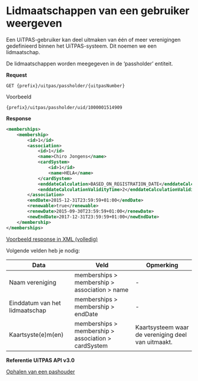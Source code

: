 ---
---

# Lidmaatschappen van een gebruiker weergeven

Een UiTPAS-gebruiker kan deel uitmaken van één of meer verenigingen gedefinieerd binnen het UiTPAS-systeem. Dit noemen we een lidmaatschap.

De lidmaatschappen worden meegegeven in de ‘passholder’ entiteit.

**Request**

```
GET {prefix}/uitpas/passholder/{uitpasNumber}
```

Voorbeeld
```
{prefix}/uitpas/passholder/uid/1000001514909
```

**Response**

~~~ xml
<memberships>
    <membership>
        <id>1</id>
        <association>
            <id>1</id>
            <name>Chiro Jongens</name>
            <cardSystem>
                <id>1</id>
                <name>HELA</name>
            </cardSystem>
            <enddateCalculation>BASED_ON_REGISTRATION_DATE</enddateCalculation>
            <enddateCalculationValidityTime>2</enddateCalculationValidityTime>
        </association>
        <endDate>2015-12-31T23:59:59+01:00</endDate>
        <renewable>true</renewable>
        <renewDate>2015-09-30T23:59:59+01:00</renewDate>
        <newEndDate>2017-12-31T23:59:59+01:00</newEndDate>
    </membership>
</memberships>
~~~ 

[Voorbeeld response in XML (volledig)](http://documentatie.uitdatabank.be/content/uitpas_api/latest/pashouders/ophalen-van-pashouder/) 

Volgende velden heb je nodig:

| Data | Veld | Opmerking |
| --- | --- | --- |
| Naam vereniging | memberships > membership > association > name | - |
| Einddatum van het lidmaatschap | memberships > membership > endDate | - |
| Kaartsyste(e)m(en) | memberships > membership > association > cardSystem | Kaartsysteem waar de vereniging deel van uitmaakt. |

**Referentie UiTPAS API v3.0**

[Ophalen van een pashouder](http://documentatie.uitdatabank.be/content/uitpas_api/latest/pashouders/ophalen-van-pashouder/)


